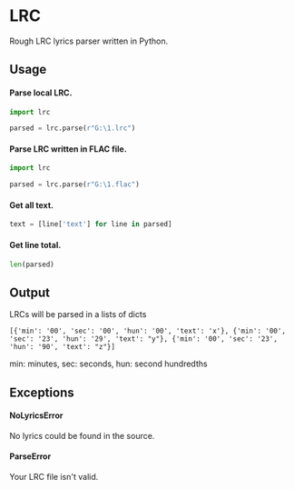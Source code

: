 # LRC
Rough LRC lyrics parser written in Python.

## Usage
#### Parse local LRC.
```python
import lrc

parsed = lrc.parse(r"G:\1.lrc")
```
#### Parse LRC written in FLAC file.
```python
import lrc

parsed = lrc.parse(r"G:\1.flac")
```
#### Get all text.
```python
text = [line['text'] for line in parsed]
```
#### Get line total.
```python
len(parsed)
```

## Output
LRCs will be parsed in a lists of dicts
```
[{'min': '00', 'sec': '00', 'hun': '00', 'text': 'x'}, {'min': '00', 'sec': '23', 'hun': '29', 'text': "y"}, {'min': '00', 'sec': '23', 'hun': '90', 'text': "z"}]
```
min: minutes,
sec: seconds,
hun: second hundredths

## Exceptions
#### NoLyricsError
No lyrics could be found in the source.
#### ParseError
Your LRC file isn't valid.
